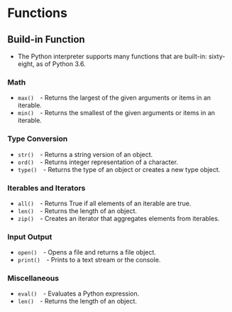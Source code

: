 # Functions

## Build-in Function
- The Python interpreter supports many functions that are built-in: sixty-eight, as of Python 3.6.
### Math
  -  ```max()```&emsp;- Returns the largest of the given arguments or items in an iterable.
  -  ```min()```&emsp;- Returns the smallest of the given arguments or items in an iterable.  
### Type Conversion
  -  ```str()```&emsp;- Returns a string version of an object.
  -  ```ord()```&emsp;- Returns integer representation of a character.
  -  ```type()```&emsp;- Returns the type of an object or creates a new type object.  
### Iterables and Iterators
  -  ```all()```&emsp;- Returns True if all elements of an iterable are true.
  -  ```len()```&emsp;- Returns the length of an object.
  -  ```zip()```&emsp;- Creates an iterator that aggregates elements from iterables.
### Input Output
  -  ```open()```&emsp;- Opens a file and returns a file object.
  -  ```print()```&emsp;- Prints to a text stream or the console.
### Miscellaneous
  -  ```eval()```&emsp;- Evaluates a Python expression.
  -  ```len()```&emsp;- Returns the length of an object.
